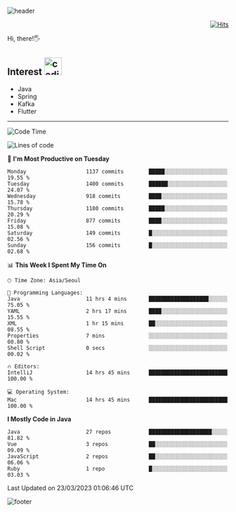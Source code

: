 ![header](https://capsule-render.vercel.app/api?type=soft&color=gradient&text=%20%20Jeff%20%20&fontAlign=30&fontSize=30&textBg=true&desc=Backend%20Developer&descAlign=60&descAlignY=50&&descSize=30)

<div align=right>
  
[![Hits](https://hits.seeyoufarm.com/api/count/incr/badge.svg?url=https%3A%2F%2Fgithub.com%2Fjeff-seyong)](https://hits.seeyoufarm.com)

</div>


Hi, there!🖐

## Interest <img src="https://media.giphy.com/media/bx3Cvt88j7PtM4SOaS/giphy.gif" alt="coding" width="40px" />

- Java
- Spring
- Kafka
- Flutter

---

<!--START_SECTION:waka-->
![Code Time](http://img.shields.io/badge/Code%20Time-382%20hrs%2038%20mins-blue)

![Lines of code](https://img.shields.io/badge/From%20Hello%20World%20I%27ve%20Written-635.0%20thousand%20lines%20of%20code-blue)

📅 **I'm Most Productive on Tuesday** 

```text
Monday                   1137 commits        █████░░░░░░░░░░░░░░░░░░░░   19.55 % 
Tuesday                  1400 commits        ██████░░░░░░░░░░░░░░░░░░░   24.07 % 
Wednesday                918 commits         ████░░░░░░░░░░░░░░░░░░░░░   15.78 % 
Thursday                 1180 commits        █████░░░░░░░░░░░░░░░░░░░░   20.29 % 
Friday                   877 commits         ████░░░░░░░░░░░░░░░░░░░░░   15.08 % 
Saturday                 149 commits         █░░░░░░░░░░░░░░░░░░░░░░░░   02.56 % 
Sunday                   156 commits         █░░░░░░░░░░░░░░░░░░░░░░░░   02.68 % 
```


📊 **This Week I Spent My Time On** 

```text
🕑︎ Time Zone: Asia/Seoul

💬 Programming Languages: 
Java                     11 hrs 4 mins       ███████████████████░░░░░░   75.05 % 
YAML                     2 hrs 17 mins       ████░░░░░░░░░░░░░░░░░░░░░   15.55 % 
XML                      1 hr 15 mins        ██░░░░░░░░░░░░░░░░░░░░░░░   08.55 % 
Properties               7 mins              ░░░░░░░░░░░░░░░░░░░░░░░░░   00.80 % 
Shell Script             0 secs              ░░░░░░░░░░░░░░░░░░░░░░░░░   00.02 % 

🔥 Editors: 
IntelliJ                 14 hrs 45 mins      █████████████████████████   100.00 % 

💻 Operating System: 
Mac                      14 hrs 45 mins      █████████████████████████   100.00 % 
```

**I Mostly Code in Java** 

```text
Java                     27 repos            ████████████████████░░░░░   81.82 % 
Vue                      3 repos             ██░░░░░░░░░░░░░░░░░░░░░░░   09.09 % 
JavaScript               2 repos             ██░░░░░░░░░░░░░░░░░░░░░░░   06.06 % 
Ruby                     1 repo              █░░░░░░░░░░░░░░░░░░░░░░░░   03.03 % 
```




 Last Updated on 23/03/2023 01:06:46 UTC
<!--END_SECTION:waka-->

<!--

<div align=center>
  
[![Gmail Badge](https://img.shields.io/badge/Gmail-d14836?style=flat&logo=Gmail&logoColor=white&link=mailto:sedragon.kim@gmail.com)](mailto:sedragon.kim@gmail.com) 

</div>

-->


![footer](https://capsule-render.vercel.app/api?type=waving&color=gradient&height=300&section=footer&animation=twinkling&reversal=true)
